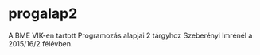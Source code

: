 # progalap2
A BME VIK-en tartott Programozás alapjai 2 tárgyhoz Szeberényi Imrénél a 2015/16/2 félévben.
